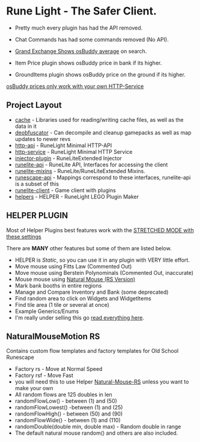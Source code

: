 # Rune Light - The Safer Client.


- Pretty much every plugin has had the API removed.
- Chat Commands has had some commands removed (No API).

- [Grand Exchange Shows osBuddy average](https://i.imgur.com/6Oohf32.png) on search.
- Item Price plugin shows osBuddy price in bank if its higher.
- GroundItems plugin shows osBuddy price on the ground if its higher.

[osBuddy prices only work with your own HTTP-Service](https://github.com/Hermetism/runelight/wiki/SETUP-YOUR-OWN-HTTP-SERVICE)


## Project Layout
- [cache](cache/src/main/java/net/runelite/cache) - Libraries used for reading/writing cache files, as well as the data in it
- [deobfuscator](deobfuscator/src/main/java/net/runelite/deob) - Can decompile and cleanup gamepacks as well as map updates to newer revs
- [http-api](http-api/src/main/java/net/runelite/http/api) - RuneLight Minimal HTTP-API
- [http-service](http-service/src/main/java/net/runelite/http/service) - RuneLight Minimal HTTP Service
- [injector-plugin](injector-plugin/src/main/java/net/runelite/injector) - RuneLiteExtended Injector
- [runelite-api](runelite-api/src/main/java/net/runelite/api) - RuneLite API, Interfaces for accessing the client
- [runelite-mixins](runelite-mixins/src/main/java/net/runelite) - RuneLite/RuneLiteExtended Mixins.
- [runescape-api](runescape-api/src/main/java/net/runelite) - Mappings correspond to these interfaces, runelite-api is a subset of this
- [runelite-client](runelite-client/src/main/java/net/runelite/client) - Game client with plugins
- [helpers](runelite-client/src/main/java/net/runelite/client/plugins/helpers) - HELPER - RuneLight LEGO Plugin Maker


## HELPER PLUGIN
Most of Helper Plugins best features work with the [STRETCHED MODE with these settings](https://i.imgur.com/eY9AlTD.png)

There are **MANY** other features but some of them are listed below.

- HELPER is *Static*, so you can use it in any plugin with VERY little effort.
- Move mouse using Fitts Law (Commented Out)
- Move mouse using Berstein Polynominals (Commented Out, inaccurate)
- Mouse mouse using [Natural Mouse (RS Version)](https://github.com/Hermetism/Natural-Mouse-RS)
- Mark bank booths in entire regions
- Manage and Compare Inventory and Bank (some deprecated)
- Find random area to click on Widgets and WidgetItems
- Find tile area (1 tile or several at once)
- Example Generics/Enums
- I'm really under selling this go [read everything here](runelite-client/src/main/java/net/runelite/client/plugins/helpers).

       
## NaturalMouseMotion RS
Contains custom flow templates and factory templates for Old School Runescape

- Factory rs - Move at Normal Speed
- Factory rsf - Move Fast
- you will need this to use Helper [Natural-Mouse-RS](https://github.com/Hermetism/Natural-Mouse-RS) unless you want to make your own
- All random flows are 125 doubles in len
- randomFlowLow() - between (1) and (50) 
- randomFlowLowest() -between (1) and (25)
- randomFlowHigh() -  between (50) and (90) 
- randomFlowWide() - between (1) and (110) 
- randomDouble(double min, double max) - Random double in range
- The default natural mouse random() and others are also included.


